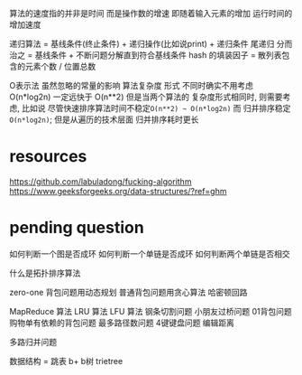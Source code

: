 算法的速度指的并非是时间 而是操作数的增速
即随着输入元素的增加 运行时间的增加速度

递归算法 = 基线条件(终止条件) + 递归操作(比如说print) + 递归条件
尾递归
分而治之 = 基线条件 + 不断问题分解直到符合基线条件
hash 的填装因子 = 散列表包含的元素个数 / 位置总数

O表示法 虽然忽略的常量的影响
算法复杂度 形式 不同时确实不用考虑
O(n*log2n) 一定远快于 O(n**2)
但是当两个算法的 复杂度形式相同时, 则需要考虑,
比如说 尽管快速排序算法时间不稳定`O(n**2) ~ O(n*log2n)` 而 归并排序稳定`O(n*log2n)`;
       但是从遍历的技术层面 归并排序耗时更长

# resources
https://github.com/labuladong/fucking-algorithm
https://www.geeksforgeeks.org/data-structures/?ref=ghm

# pending question
如何判断一个图是否成环
如何判断一个单链是否成环
如何判断两个单链是否相交

什么是拓扑排序算法

zero-one 背包问题用动态规划
普通背包问题用贪心算法
哈密顿回路

MapReduce 算法
LRU 算法
LFU 算法
钢条切割问题
小朋友过桥问题
01背包问题
购物单有依赖的背包问题
最多路径数问题
4键键盘问题
编辑距离

多路归并问题

数据结构 = 跳表 b+ b树 trietree
